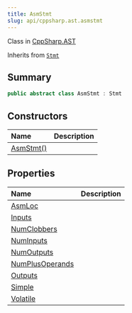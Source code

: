 ```yaml
---
title: AsmStmt
slug: api/cppsharp.ast.asmstmt
---
```

Class in [CppSharp.AST](/api/cppsharp/ast)

Inherits from [`Stmt`](/api/cppsharp/ast/stmt)

## Summary



```csharp
public abstract class AsmStmt : Stmt
```

## Constructors

|Name|Description|
|:---|:---|
|[AsmStmt\(\)](/api/cppsharp/ast/asmstmt//ctor)||

## Properties

|Name|Description|
|:---|:---|
|[AsmLoc](/api/cppsharp/ast/asmstmt/asmloc)||
|[Inputs](/api/cppsharp/ast/asmstmt/inputs)||
|[NumClobbers](/api/cppsharp/ast/asmstmt/numclobbers)||
|[NumInputs](/api/cppsharp/ast/asmstmt/numinputs)||
|[NumOutputs](/api/cppsharp/ast/asmstmt/numoutputs)||
|[NumPlusOperands](/api/cppsharp/ast/asmstmt/numplusoperands)||
|[Outputs](/api/cppsharp/ast/asmstmt/outputs)||
|[Simple](/api/cppsharp/ast/asmstmt/simple)||
|[Volatile](/api/cppsharp/ast/asmstmt/volatile)||


